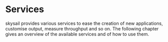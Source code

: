 # Services

skysail provides various services to ease the creation of new applications, customise output, measure throughput and so on. The following chapter gives an overview of the available services and of how to use them.

